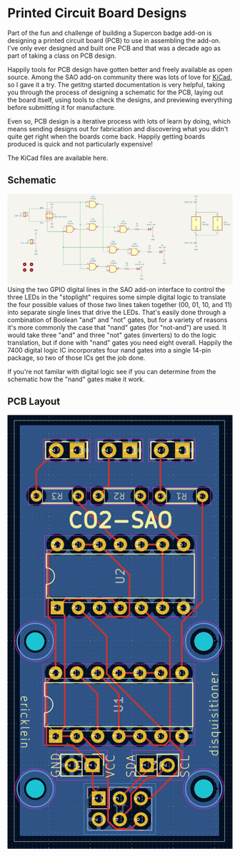 # Printed Circuit Board Designs

Part of the fun and challenge of building a Supercon badge add-on is designing a printed circuit board (PCB) to use in assembling the add-on.  I've only ever designed and built one  PCB and that was a decade ago as part of taking a class on PCB design.

Happily tools for PCB design have gotten better and freely available as open source.  Among the SAO add-on community there was lots of love for [KiCad](https://www.kicad.org/), so I gave it a try.  The getitng started documentation is very helpful, taking you through the process of designing a schematic for the PCB, laying out the board itself, using tools to check the designs, and previewing everything before submitting it for manufacture. 

Even so, PCB design is a iterative process with lots of learn by doing, which means sending designs out for fabrication and discovering what you didn't quite get right when the boards come back.  Happily getting boards produced is quick and not particularly expensive!

The KiCad files are available here. 

## Schematic
![Add-on schematic](/2024/assets/CO2-SAO-schematic.png)
Using the two GPIO digital lines in the SAO add-on interface to control the three LEDs in the "stoplight" requires some simple digital logic to translate the four possible values of those two lines taken together (00, 01, 10, and 11) into separate single lines that drive the LEDs. That's easily done through a combination of Boolean "and" and "not" gates, but for a variety of reasons it's more commonly the case that "nand" gates (for "not-and") are used.  It would take three "and" and three "not" gates (inverters) to do the logic translation, but if done with "nand" gates you need eight overall.  Happily the 7400 digital logic IC incorporates four nand gates into a single 14-pin package, so two of those ICs get the job done.

If you're not familar with digital logic see if you can determine from the schematic how the "nand" gates make it work.


## PCB Layout
![Add-on PCB layout](/2024/assets/CO2-SAO-PCB.png)
